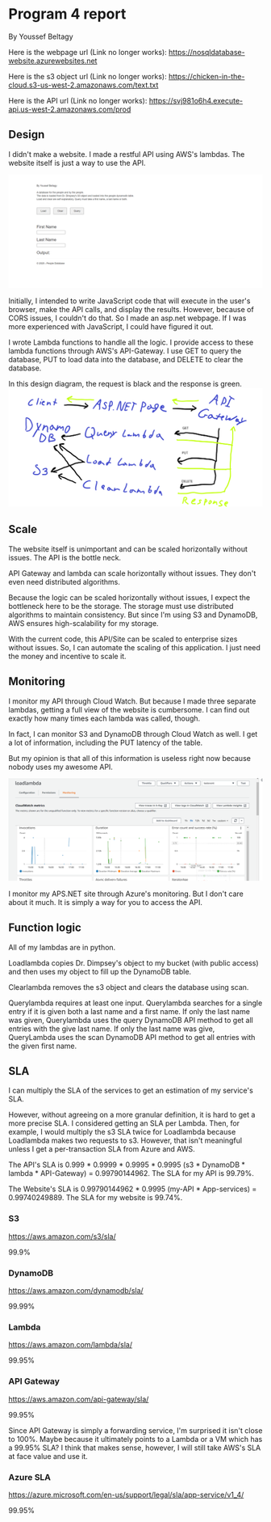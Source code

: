 # Program 4 report

By Youssef Beltagy

Here is the webpage url (Link no longer works): https://nosqldatabase-website.azurewebsites.net

Here is the s3 object url (Link no longer works): https://chicken-in-the-cloud.s3-us-west-2.amazonaws.com/text.txt

Here is the API url (Link no longer works): https://svj981o6h4.execute-api.us-west-2.amazonaws.com/prod


## Design

I didn't make a website. I made a restful API using AWS's lambdas. The website itself is just a way to use the API.

![](webpage.PNG)

Initially, I intended to write JavaScript code that will execute in the user's browser, make the API calls, and display the results. However, because of CORS issues, I couldn't do that. So I made an asp.net webpage. If I was more experienced with JavaScript, I could have figured it out.

I wrote Lambda functions to handle all the logic. I provide access to these lambda functions through AWS's API-Gateway. I use GET to query the database, PUT to load data into the database, and DELETE to clear the database.

In this design diagram, the request is black and the response is green.
![](design.png)

## Scale

The website itself is unimportant and can be scaled horizontally without issues. The API is the bottle neck.

API Gateway and lambda can scale horizontally without issues. They don't even need distributed algorithms.

Because the logic can be scaled horizontally without issues, I expect the bottleneck here to be the storage. The storage must use distributed algorithms to maintain consistency. But since I'm using S3 and DynamoDB, AWS ensures high-scalability for my storage.

With the current code, this API/Site can be scaled to enterprise sizes without issues. So, I can automate the scaling of this application. I just need the money and incentive to scale it.

## Monitoring

I monitor my API through Cloud Watch. But because I made three separate lambdas, getting a full view of the website is cumbersome. I can find out exactly how many times each lambda was called, though.

In fact, I can monitor S3 and DynamoDB through Cloud Watch as well. I get a lot of information, including the PUT latency of the table.

But my opinion is that all of this information is useless right now because nobody uses my awesome API.

![](cloudwatch.PNG)



I monitor my APS.NET site through Azure's monitoring. But I don't care about it much. It is simply a way for you to access the API.

## Function logic

All of my lambdas are in python.

Loadlambda copies Dr. Dimpsey's object to my bucket (with public access) and then uses my object to fill up the DynamoDB table.

Clearlambda removes the s3 object and clears the database using scan.

Querylambda requires at least one input. Querylambda searches for a single entry if it is given both a last name and a first name. If only the last name was given, Querylambda uses the query DynamoDB API method to get all entries with the give last name. If only the last name was give, QueryLambda uses the scan DynamoDB API method to get all entries with the given first name.

## SLA

I can multiply the SLA of the services to get an estimation of my service's SLA.

However, without agreeing on a more granular definition, it is hard to get a more precise SLA. I considered getting an SLA per Lambda. Then, for example, I would multiply the s3 SLA twice for Loadlambda because Loadlambda makes two requests to s3. However, that isn't meaningful unless I get a per-transaction SLA from Azure and AWS.

The API's SLA is 0.999 \* 0.9999 \* 0.9995 \* 0.9995 (s3 \* DynamoDB \* lambda \* API-Gateway) = 0.99790144962. The SLA for my API is 99.79%.

The Website's SLA is 0.99790144962 * 0.9995 (my-API \* App-services) = 0.99740249889. The SLA for my website is 99.74%.

### S3

https://aws.amazon.com/s3/sla/

99.9%

### DynamoDB

https://aws.amazon.com/dynamodb/sla/

99.99%

### Lambda

https://aws.amazon.com/lambda/sla/

99.95%

### API Gateway

https://aws.amazon.com/api-gateway/sla/

99.95%

Since API Gateway is simply a forwarding service, I'm surprised it isn't close to 100%. Maybe because it ultimately points to a Lambda or a VM which has a 99.95% SLA? I think that makes sense, however, I will still take AWS's SLA at face value and use it.

### Azure SLA
https://azure.microsoft.com/en-us/support/legal/sla/app-service/v1_4/

99.95%

